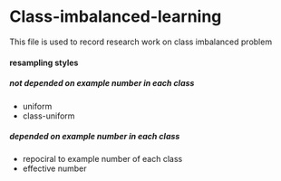 # Class-imbalanced-learning
This file is used to record research work on class imbalanced problem


#### resampling styles

##### not depended on example number in each class
+ uniform
+ class-uniform


##### depended on example number in each class
+ repociral to example number of each class
+ effective number
